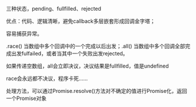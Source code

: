 三种状态，pending、fullfilled、rejected

优点：代码、逻辑清晰，避免callback多层嵌套形成回调金字塔；

 容易捕获异常。

.race\(\) 当数组中多个回调中的一个完成以后出发；.all\(\) 当数组中多个回调全部完成出发fulfailed，或者当其中一个失败出发rejected。

如果传递空数组，all会立即决议，决议结果是fullfilled，值是undefined

race会永远都不决议，程序卡死……

处理方法，可以通过Promise.resolve\(\)方法对不确定的值进行Promise化，返回一个Promise对象

